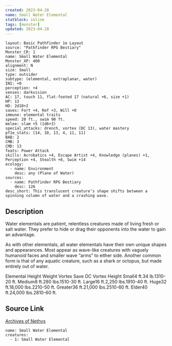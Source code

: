 ```yaml
---
created: 2023-04-28
name: Small Water Elemental
statblock: inline
tags: [monster]
updated: 2023-04-28
---
```

```statblock
layout: Basic Pathfinder 1e Layout
source: "Pathfinder RPG Bestiary"
Monster_CR: 1
name: Small Water Elemental
Monster_XP: 400
alignment: N
size: Small
type: outsider
subtype: (elemental, extraplanar, water)
INI: +0
perception: +4
senses: darkvision
AC: 17, touch 11, flat-footed 17 (natural +6, size +1)
HP: 13
HD: 2d10+2
saves: Fort +4, Ref +3, Will +0
immune: elemental traits
speed: 20 ft., swim 90 ft.
melee: slam +5 (1d6+3)
special_attacks: drench, vortex (DC 13), water mastery
pf1e_stats: [14, 10, 13, 4, 11, 11]
BAB: 2
CMB: 3
CMD: 13
feats: Power Attack
skills: Acrobatics +4, Escape Artist +4, Knowledge (planes) +1, Perception +4, Stealth +8, Swim +14
ecology:
  - name: Environment
    desc: any (Plane of Water)
sources:
  - name: Pathfinder RPG Bestiary
    desc: 126
desc_short: This translucent creature’s shape shifts between a spinning column of water and a crashing wave.
```
## Description
Water elementals are patient, relentless creatures made of living fresh or salt water. They prefer to hide or drag their opponents into the water to gain an advantage.

As with other elementals, all water elementals have their own unique shapes and appearances. Most appear as wave-like creatures with vaguely humanoid faces and smaller wave “arms” to either side. Another common form is that of any aquatic creature, such as a shark or octopus, but made entirely out of water.

Elemental Height Weight Vortex Save DC Vortex Height Small4 ft.34 lb.1310-20 ft. Medium8 ft.280 lbs.1510-30 ft. Large16 ft.2,250 lbs.1910-40 ft. Huge32 ft.18,000 lbs.2210-50 ft. Greater36 ft.21,000 lbs.2510-60 ft. Elder40 ft.24,000 lbs.2810-60 ft.
## Source Link
[Archives of Nethys](https://aonprd.com/MonsterDisplay.aspx?ItemName=Small%20Water%20Elemental)
```encounter-table
name: Small Water Elemental
creatures:
  - 1: Small Water Elemental
```

